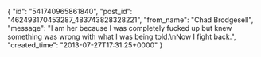  {
   "id": "541740965861840",
   "post_id": "462493170453287_483743828328221",
   "from_name": "Chad Brodgesell",
   "message": "I am her because I was completely fucked up but knew something was wrong with what I was being told.\nNow I fight back.",
   "created_time": "2013-07-27T17:31:25+0000"
 }
